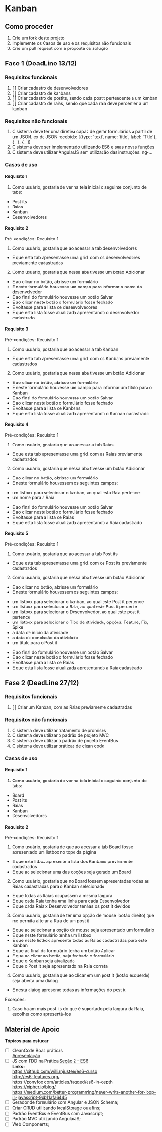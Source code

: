 # Kanban

## Como proceder

1. Crie um fork deste projeto
1. Implemente os Casos de uso e os requisitos não funcionais
1. Crie um pull request com a proposta de solução

## Fase 1 (DeadLine 13/12)

### Requisitos funcionais

1. [ ] Criar cadastro de desenvolvedores
1. [ ] Criar cadastro de kanbans
1. [ ] Criar cadastro de postits, sendo cada postit pertencente a um kanban
1. [ ] Criar cadastro de raias, sendo que cada raia deve percenter a um kanban

### Requisitos não funcionais

1. O sistema deve ter uma diretiva capaz de gerar formulários a partir de um JSON. ex de JSON recebido: [{type: 'text', name: 'title', label: 'Title'}, {...}, {...}]
1. O sistema deve ser implementado utilizando ES6 e suas novas funções
1. O sistema deve utilizar AngularJS sem utilização das instruções: ng-...

### Casos de uso

#### Requisito 1

1. Como usuário, gostaria de ver na tela inicial o seguinte conjunto de tabs:
- Post its
- Raias
- Kanban
- Desenvolvedores

#### Requisito 2

Pré-condições: Requisito 1

1. Como usuário, gostaria que ao acessar a tab desenvolvedores
- E que esta tab apresentasse uma grid, com os desenvolvedores previamente cadastrados
2. Como usuário, gostaria que nessa aba tivesse um botão Adicionar
- E ao clicar no botão, abrisse um formulário
- E neste formulário houvesse um campo para informar o nome do desenvolvedor
- E ao final do formulário houvesse um botão Salvar
- E ao clicar neste botão o formulário fosse fechado
- E voltasse para a lista de desenvolvedores
- E que esta lista fosse atualizada apresentando o desenvolvedor cadastrado

#### Requisito 3

Pré-condições: Requisito 1

1. Como usuário, gostaria que ao acessar a tab Kanban
- E que esta tab apresentasse uma grid, com os Kanbans previamente cadastrados
2. Como usuário, gostaria que nessa aba tivesse um botão Adicionar
- E ao clicar no botão, abrisse um formulário
- E neste formulário houvesse um campo para informar um título para o Kanban
- E ao final do formulário houvesse um botão Salvar
- E ao clicar neste botão o formulário fosse fechado
- E voltasse para a lista de Kanbans
- E que esta lista fosse atualizada apresentando o Kanban cadastrado

#### Requisito 4

Pré-condições: Requisito 1

1. Como usuário, gostaria que ao acessar a tab Raias
- E que esta tab apresentasse uma grid, com as Raias previamente cadastrados
2. Como usuário, gostaria que nessa aba tivesse um botão Adicionar
- E ao clicar no botão, abrisse um formulário
- E neste formulário houvessem os seguintes campos:
* um listbox para selecionar o kanban, ao qual esta Raia pertence
* um nome para a Raia
- E ao final do formulário houvesse um botão Salvar
- E ao clicar neste botão o formulário fosse fechado
- E voltasse para a lista de Raias
- E que esta lista fosse atualizada apresentando a Raia cadastrado

#### Requisito 5

Pré-condições: Requisito 1

1. Como usuário, gostaria que ao acessar a tab Post its
- E que esta tab apresentasse uma grid, com os Post its previamente cadastrados
2. Como usuário, gostaria que nessa aba tivesse um botão Adicionar
- E ao clicar no botão, abrisse um formulário
- E neste formulário houvessem os seguintes campos:
* um listbox para selecionar o kanban, ao qual este Post it pertence
* um listbox para selecionar a Raia, ao qual este Post it percente
* um listbox para selecionar o Desenvolvedor, ao qual este post it pertence
* um listbox para selecionar o Tipo de atividade, opções: Feature, Fix, Spike
* a data de início da atividade
* a data de conclusão da atividade
* um título para o Post it
- E ao final do formulário houvesse um botão Salvar
- E ao clicar neste botão o formulário fosse fechado
- E voltasse para a lista de Raias
- E que esta lista fosse atualizada apresentando a Raia cadastrado

## Fase 2 (DeadLine 27/12)

### Requisitos funcionais

1. [ ] Criar um Kanban, com as Raias previamente cadastradas

### Requisitos não funcionais

1. O sistema deve utilizar tratamento de promises
1. O sistema deve utilizar o padrão de projeto MVC
1. O sistema deve utilizar o padrão de projeto EventBus
1. O sistema deve utilizar práticas de clean code

### Casos de uso

#### Requisito 1

1. Como usuário, gostaria de ver na tela inicial o seguinte conjunto de tabs:
- Board
- Post its
- Raias
- Kanban
- Desenvolvedores

#### Requisito 2

Pré-condições: Requisito 1

1. Como usuário, gostaria de que ao acessar a tab Board fosse apresentado um listbox no topo da página
- E que este litbox apresente a lista dos Kanbans previamente cadastrados
- E que ao selecionar uma das opções seja gerado um Board
2. Como usuário, gostaria que no Board fossem apresentadas todas as Raias cadastradas para o Kanban selecionado
- E que todas as Raias ocupassem a mesma largura
- E que cada Raia tenha uma linha para cada Desenvolvedor
- E que cada Raia x Desenvolvedor tenhas os post it devidos
3. Como usuário, gostaria de ter uma opção de mouse (botão direito) que me permita alterar a Raia de um post it
- E que ao selecionar a opção de mouse seja apresentado um formulário
- E que neste formulário tenha um listbox
- E que neste listbox apresente todas as Raias cadastradas para este Kanban
- E que ao final do formulário tenha um botão Aplicar
- E que ao clicar no botão, seja fechado o formulário
- E que o Kanban seja atualizado
- E que o Post it seja apresentado na Raia correta
4. Como usuário, gostaria que ao clicar em um post it (botão esquerdo) seja aberta uma dialog
- E nesta dialog apresente todas as informações do post it

Exceções:

1. Caso hajam mais post its do que é suportado pela largura da Raia, escolher como apresentá-los


## Material de Apoio
**Tópicos para estudar**
- [ ] CleanCode Boas práticas <br> [Apresentação](https://pt.slideshare.net/rodrigokono/boas-prticas-tcnica-para-um-cdigo-limpo-clean-code)
- [ ] JS com TDD na Prática [Seção 2 - ES6](https://www.udemy.com/course/js-com-tdd-na-pratica/)
  <br> **Links:**
  <br> <https://github.com/willianjusten/es6-curso>
  <br> <http://es6-features.org/>
  <br> <https://ponyfoo.com/articles/tagged/es6-in-depth>
  <br> <https://nipher.io/blog/>
  <br> https://medium.com/better-programming/never-write-another-for-loop-in-javascript-9db11afa6445
- [ ] Gerador de formulário com Angular e JSON Schema;
- [ ] Criar CRUD utilizando localStorage ou afins; 
- [ ] Padrão EventBus e EventBus com Javascript;
- [ ] Padrão MVC utilizando AngularJS;
- [ ] Web Components;
